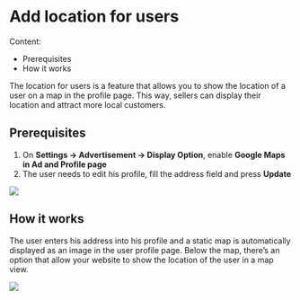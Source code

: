 # Add location for users
Content:
-   Prerequisites
-   How it works

The location for users is a feature that allows you to show the location of a user on a map in the profile page. This way, sellers can display their location and attract more local customers.

## Prerequisites

1.  On  **Settings -> Advertisement -> Display Option**, enable  **Google Maps in Ad and Profile page**
2.  The user needs to edit his profile, fill the address field and press  **Update**

![](https://raw.githubusercontent.com/yclas/guides/master/images/adress.png)

## How it works

The user enters his address into his profile and a static map is automatically displayed as an image in the user profile page. Below the map, there’s an option that allow your website to show the location of the user in a map view.

![](https://raw.githubusercontent.com/yclas/guides/master/images/map.png)
